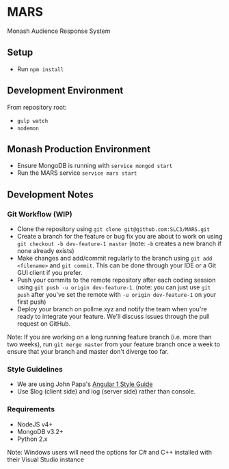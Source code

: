 # MARS

Monash Audience Response System


## Setup
* Run `npm install`

## Development Environment
From repository root:
* `gulp watch`
* `nodemon`

## Monash Production Environment
* Ensure MongoDB is running with `service mongod start`
* Run the MARS service `service mars start`

## Development Notes

### Git Workflow (WIP)
* Clone the repository using `git clone git@github.com:SLC3/MARS.git`
* Create a branch for the feature or bug fix you are about to work on using `git checkout -b dev-feature-1 master` (note: `-b` creates a new branch if none already exists)
* Make changes and add/commit regularly to the branch using `git add <filename>` and `git commit`. This can be done through your IDE or a Git GUI client if you prefer.
* Push your commits to the remote repository after each coding session using `git push -u origin dev-feature-1`. (note: you can just use `git push` after you've set the remote with `-u origin dev-feature-1` on your first push)
* Deploy your branch on pollme.xyz and notify the team when you're ready to integrate your feature. We'll discuss issues through the pull request on GitHub.

Note: If you are working on a long running feature branch (i.e. more than two weeks), run `git merge master` from your feature branch once a week to ensure that your branch and master don't diverge too far.

### Style Guidelines
* We are using John Papa's [Angular 1 Style Guide](https://github.com/johnpapa/angular-styleguide/blob/master/a1/README.md)
* Use $log (client side) and log (server side) rather than console.

### Requirements
* NodeJS v4+
* MongoDB v3.2+
* Python 2.x

Note: Windows users will need the options for C# and C++ installed with their Visual Studio instance
